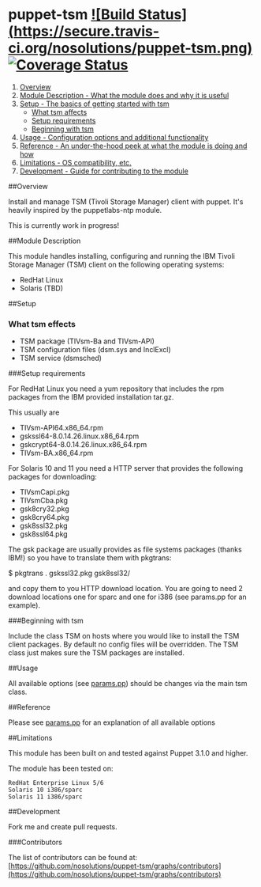 # puppet-tsm [![Build Status] (https://secure.travis-ci.org/nosolutions/puppet-tsm.png)](http://travis-ci.org/nosolutions/puppet-tsm) [![Coverage Status](https://coveralls.io/repos/nosolutions/puppet-tsm/badge.png)](https://coveralls.io/r/nosolutions/puppet-tsm)

1. [Overview](#overview)
2. [Module Description - What the module does and why it is useful](#module-description)
3. [Setup - The basics of getting started with tsm](#setup)
    * [What tsm affects](#what-tsm-affects)
    * [Setup requirements](#setup-requirements)
    * [Beginning with tsm](#beginning-with-tsm)
4. [Usage - Configuration options and additional functionality](#usage)
5. [Reference - An under-the-hood peek at what the module is doing and how](#reference)
5. [Limitations - OS compatibility, etc.](#limitations)
6. [Development - Guide for contributing to the module](#development)

##Overview

Install and manage TSM (Tivoli Storage Manager) client with puppet. It's
heavily inspired by the puppetlabs-ntp module.

This is currently work in progress!

##Module Description

This module handles installing, configuring and running the IBM Tivoli
Storage Manager (TSM) client on the following operating systems:

* RedHat Linux
* Solaris (TBD)

##Setup

### What tsm effects

* TSM package (TIVsm-Ba and TIVsm-API)
* TSM configuration files (dsm.sys and InclExcl)
* TSM service (dsmsched)

###Setup requirements

For RedHat Linux you need a yum repository that includes the rpm
packages from the IBM provided installation tar.gz.

This usually are

* TIVsm-API64.x86_64.rpm
* gskssl64-8.0.14.26.linux.x86_64.rpm
* gskcrypt64-8.0.14.26.linux.x86_64.rpm
* TIVsm-BA.x86_64.rpm

For Solaris 10 and 11 you need a HTTP server that provides the
following packages for downloading:

* TIVsmCapi.pkg
* TIVsmCba.pkg
* gsk8cry32.pkg
* gsk8cry64.pkg
* gsk8ssl32.pkg
* gsk8ssl64.pkg

The gsk package are usually provides as file systems packages (thanks
IBM!) so you have to translate them with pkgtrans:

  $ pkgtrans . gskssl32.pkg gsk8ssl32/

and copy them to you HTTP download location. You are going to need 2
download locations one for sparc and one for i386 (see params.pp for
an example).

###Beginning with tsm

Include the class TSM on hosts where you would like to install the TSM
client packages. By default no config files will be overridden. The
TSM class just makes sure the TSM packages are installed.

##Usage

All available options (see [params.pp](manifests/params.pp)) should be
changes via the main tsm class.

##Reference

Please see [params.pp](manifests/params.pp) for an explanation of all available options

##Limitations

This module has been built on and tested against Puppet 3.1.0 and higher.

The module has been tested on:

    RedHat Enterprise Linux 5/6
    Solaris 10 i386/sparc
    Solaris 11 i386/sparc

##Development

Fork me and create pull requests.

###Contributors

The list of contributors can be found at: [https://github.com/nosolutions/puppet-tsm/graphs/contributors](https://github.com/nosolutions/puppet-tsm/graphs/contributors)
